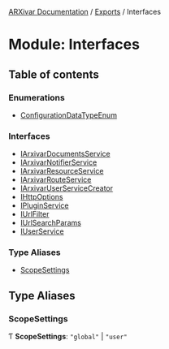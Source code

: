 [ARXivar Documentation](../README.md) / [Exports](../modules.md) / Interfaces

# Module: Interfaces

## Table of contents

### Enumerations

- [ConfigurationDataTypeEnum](../enums/Interfaces.ConfigurationDataTypeEnum.md)

### Interfaces

- [IArxivarDocumentsService](../interfaces/Interfaces.IArxivarDocumentsService.md)
- [IArxivarNotifierService](../interfaces/Interfaces.IArxivarNotifierService.md)
- [IArxivarResourceService](../interfaces/Interfaces.IArxivarResourceService.md)
- [IArxivarRouteService](../interfaces/Interfaces.IArxivarRouteService.md)
- [IArxivarUserServiceCreator](../interfaces/Interfaces.IArxivarUserServiceCreator.md)
- [IHttpOptions](../interfaces/Interfaces.IHttpOptions.md)
- [IPluginService](../interfaces/Interfaces.IPluginService.md)
- [IUrlFilter](../interfaces/Interfaces.IUrlFilter.md)
- [IUrlSearchParams](../interfaces/Interfaces.IUrlSearchParams.md)
- [IUserService](../interfaces/Interfaces.IUserService.md)

### Type Aliases

- [ScopeSettings](Interfaces.md#scopesettings)

## Type Aliases

### ScopeSettings

Ƭ **ScopeSettings**: ``"global"`` \| ``"user"``
